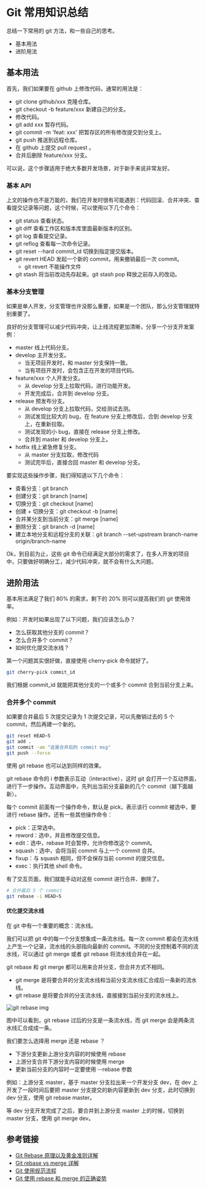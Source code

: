 # Git 常用知识总结

总结一下常用的 git 方法，和一些自己的思考。

- 基本用法
- 进阶用法

## 基本用法

首先，我们如果要在 github 上修改代码，通常的用法是：

- git clone github/xxx 克隆仓库。
- git checkout -b feature/xxx 新建自己的分支。
- 修改代码。
- git add xxx 暂存代码。
- git commit -m 'feat: xxx' 把暂存区的所有修改提交到分支上。
- git push 推送到远程仓库。
- 在 github 上提交 pull request 。
- 合并后删除 feature/xxx 分支。

可以说，这个步骤适用于绝大多数开发场景，对于新手来说非常友好。
### 基本 API

上文的操作也不是万能的，我们在开发时很有可能遇到：代码回滚、合并冲突、查看提交记录等问题，这个时候，可以使用以下几个命令：

- git status 查看状态。
- git diff 查看工作区和版本库里面最新版本的区别。
- git log 查看提交记录。
- git reflog 查看每一次命令记录。
- git reset --hard commit_id 切换到指定提交版本。
- git revert HEAD 发起一个新的 commit，用来撤销最后一次 commit。
  - git revert 不能操作文件
- git stash 将当前改动先存起来。git stash pop 释放之前存入的改动。

### 基本分支管理

如果是单人开发，分支管理也许没那么重要，如果是一个团队，那么分支管理就特别重要了。

良好的分支管理可以减少代码冲突，让上线流程更加清晰，分享一个分支开发案例：

- master 线上代码分支。
- develop 主开发分支。
  - 当无项目开发时，和 master 分支保持一致。
  - 当有项目开发时，会包含正在开发的项目代码。
- feature/xxx 个人开发分支。
  - 从 develop 分支上拉取代码，进行功能开发。
  - 开发完成后，合并到 develop 分支。
- release 预发布分支。
  - 从 develop 分支上拉取代码，交给测试去测。
  - 测试发现比较大的 bug，在 feature 分支上修改后，合到 develop 分支上，在重新拉取。
  - 测试发现的小 bug，直接在 release 分支上修改。
  - 合并到 master 和 develop 分支上。
- hotfix 线上紧急修复分支。
  - 从 master 分支拉取，修改代码
  - 测试完毕后，直接合回 master 和 develop 分支。

要实现这些操作步骤，我们得知道以下几个命令：

- 查看分支：git branch
- 创建分支：git branch [name]
- 切换分支：git checkout [name]
- 创建 + 切换分支：git checkout -b [name]
- 合并某分支到当前分支：git merge [name]
- 删除分支：git branch -d [name]
- 建立本地分支和远程分支的关联：git branch --set-upstream branch-name origin/branch-name

Ok，到目前为止，这些 git 命令已经满足大部分的需求了，在多人开发的项目中，只要做好明确分工，减少代码冲突，就不会有什么大问题。

## 进阶用法

基本用法满足了我们 80% 的需求，剩下的 20% 则可以提高我们的 git 使用效率。

例如：开发时如果出现了以下问题，我们应该怎么办？

- 怎么获取其他分支的 commit？
- 怎么合并多个 commit？
- 如何优化提交流水线？

第一个问题其实很好做，直接使用 cherry-pick 命令就好了。

```bash
git cherry-pick commit_id
```

我们根据 commit_id 就能把其他分支的一个或多个 commit 合到当前分支上来。
### 合并多个 commit

如果要合并最后 5 次提交记录为 1 次提交记录，可以先撤销过去的 5 个 commit，然后再建一个新的。

```bash
git reset HEAD~5
git add .
git commit -am "这是合并后的 commit msg"
git push --force
```

使用 git rebase 也可以达到同样的效果。

git rebase 命令的 i 参数表示互动（interactive），这时 git 会打开一个互动界面，进行下一步操作。互动界面中，先列出当前分支最新的几个 commit（越下面越新）。

每个 commit 前面有一个操作命令，默认是 pick，表示该行 commit 被选中，要进行 rebase 操作。还有一些其他操作命令：

- pick：正常选中。
- reword：选中，并且修改提交信息。
- edit：选中，rebase 时会暂停，允许你修改这个 commit。
- squash：选中，会将当前 commit 与上一个 commit 合并。
- fixup：与 squash 相同，但不会保存当前 commit 的提交信息。
- exec：执行其他 shell 命令。

有了交互页面，我们就能手动对这些 commit 进行合并、删除了。

```bash
# 合并最后 5 个 commit
git rebase -i HEAD~5
```

#### 优化提交流水线

在 git 中有一个重要的概念：流水线。

我们可以把 git 中的每一个分支想象成一条流水线。每一次 commit 都会在流水线上产生一个记录，流水线的头部指向最新的 commit。不同的分支控制着不同的流水线，可以通过 git merge 或者 git rebase 将流水线合并在一起。

git rebase 和 git merge 都可以用来合并分支，但合并方式不相同。

- git merge 是将要合并的分支流水线和当前分支流水线汇合成后一条新的流水线。
- git rebase 是将要合并的分支流水线，直接接到当前分支的流水线上。

![git rebase img](devops-git-rebase.jpg)

图中可以看到，git rebase 过后的分支是一条流水线，而 git merge 会是两条流水线汇合成成一条。

我们要怎么选择用 merge 还是 rebase ？

- 下游分支更新上游分支内容的时候使用 rebase
- 上游分支合并下游分支内容的时候使用 merge
- 更新当前分支的内容时一定要使用 --rebase 参数

例如：上游分支 master，基于 master 分支拉出来一个开发分支 dev，在 dev 上开发了一段时间后要把 master 分支提交的新内容更新到 dev 分支，此时切换到 dev 分支，使用 git rebase master。

等 dev 分支开发完成了之后，要合并到上游分支 master 上的时候，切换到 master 分支，使用 git merge dev。

## 参考链接

- [Git Rebase 原理以及黄金准则详解](https://segmentfault.com/a/1190000005937408)
- [Git rebase vs merge 详解](https://www.cnblogs.com/kidsitcn/p/5339382.html)
- [Git 使用规范流程](http://www.ruanyifeng.com/blog/2015/08/git-use-process.html)
- [Git 使用 rebase 和 merge 的正确姿势](https://zhuanlan.zhihu.com/p/34197548)
